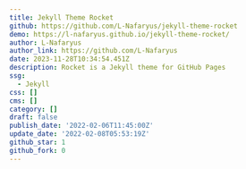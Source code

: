 ```yaml
---
title: Jekyll Theme Rocket
github: https://github.com/L-Nafaryus/jekyll-theme-rocket
demo: https://l-nafaryus.github.io/jekyll-theme-rocket/
author: L-Nafaryus
author_link: https://github.com/L-Nafaryus
date: 2023-11-28T10:34:54.451Z
description: Rocket is a Jekyll theme for GitHub Pages
ssg:
  - Jekyll
css: []
cms: []
category: []
draft: false
publish_date: '2022-02-06T11:45:00Z'
update_date: '2022-02-08T05:53:19Z'
github_star: 1
github_fork: 0
---
```

